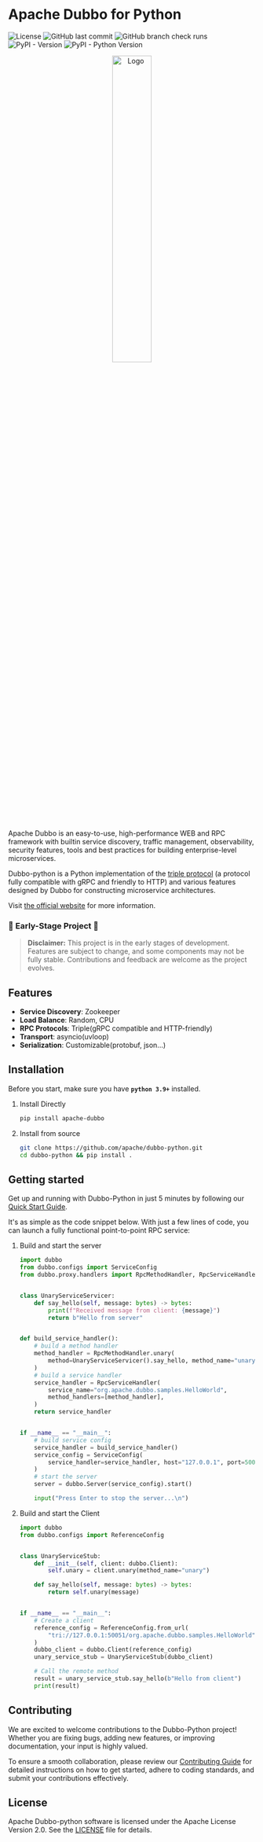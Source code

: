 # Apache Dubbo for Python

![License](https://img.shields.io/github/license/apache/dubbo-python?logo=apache&logoColor=red&label=LICENSE)
![GitHub last commit](https://img.shields.io/github/last-commit/apache/dubbo-python)
![GitHub branch check runs](https://img.shields.io/github/check-runs/apache/dubbo-python/main)
![PyPI - Version](https://img.shields.io/pypi/v/apache-dubbo?logo=pypi&logoColor=gold&label=PyPI&color=blue)
![PyPI - Python Version](https://img.shields.io/pypi/pyversions/apache-dubbo?logo=python&logoColor=gold&label=Python)

<p align="center">
  <img src="https://cn.dubbo.apache.org/imgs/nav_logo2.png" alt="Logo" width="40%" />
</p>

Apache Dubbo is an easy-to-use, high-performance WEB and RPC framework with builtin service discovery, traffic management, observability, security features, tools and best practices for building enterprise-level microservices.

Dubbo-python is a Python implementation of the [triple protocol](https://dubbo.apache.org/zh-cn/overview/reference/protocols/triple-spec/) (a protocol fully compatible with gRPC and friendly to HTTP) and various features designed by Dubbo for constructing microservice architectures.

Visit [the official website](https://dubbo.apache.org/) for more information.

### 🚧 Early-Stage Project 🚧

> **Disclaimer:** This project is in the early stages of development. Features are subject to change, and some components may not be fully stable. Contributions and feedback are welcome as the project evolves.

## Features

- **Service Discovery**: Zookeeper
- **Load Balance**: Random, CPU
- **RPC Protocols**: Triple(gRPC compatible and HTTP-friendly)
- **Transport**: asyncio(uvloop)
- **Serialization**: Customizable(protobuf, json...)


## Installation

Before you start, make sure you have **`python 3.9+`** installed.

1. Install Directly

   ```sh
   pip install apache-dubbo
   ```
2. Install from source

   ```sh
   git clone https://github.com/apache/dubbo-python.git
   cd dubbo-python && pip install .
   ```

## Getting started

Get up and running with Dubbo-Python in just 5 minutes by following our [Quick Start Guide](https://github.com/apache/dubbo-python/tree/main/samples).

It's as simple as the code snippet below. With just a few lines of code, you can launch a fully functional point-to-point RPC service:

1. Build and start the server

   ```python
   import dubbo
   from dubbo.configs import ServiceConfig
   from dubbo.proxy.handlers import RpcMethodHandler, RpcServiceHandler
   
   
   class UnaryServiceServicer:
       def say_hello(self, message: bytes) -> bytes:
           print(f"Received message from client: {message}")
           return b"Hello from server"
   
   
   def build_service_handler():
       # build a method handler
       method_handler = RpcMethodHandler.unary(
           method=UnaryServiceServicer().say_hello, method_name="unary"
       )
       # build a service handler
       service_handler = RpcServiceHandler(
           service_name="org.apache.dubbo.samples.HelloWorld",
           method_handlers=[method_handler],
       )
       return service_handler
   
   
   if __name__ == "__main__":
       # build service config
       service_handler = build_service_handler()
       service_config = ServiceConfig(
           service_handler=service_handler, host="127.0.0.1", port=50051
       )
       # start the server
       server = dubbo.Server(service_config).start()
   
       input("Press Enter to stop the server...\n")
   ```

1. Build and start the Client

   ```python
   import dubbo
   from dubbo.configs import ReferenceConfig
   
   
   class UnaryServiceStub:
       def __init__(self, client: dubbo.Client):
           self.unary = client.unary(method_name="unary")
   
       def say_hello(self, message: bytes) -> bytes:
           return self.unary(message)
   
   
   if __name__ == "__main__":
       # Create a client
       reference_config = ReferenceConfig.from_url(
           "tri://127.0.0.1:50051/org.apache.dubbo.samples.HelloWorld"
       )
       dubbo_client = dubbo.Client(reference_config)
       unary_service_stub = UnaryServiceStub(dubbo_client)
   
       # Call the remote method
       result = unary_service_stub.say_hello(b"Hello from client")
       print(result)
   
   ```

## Contributing

We are excited to welcome contributions to the Dubbo-Python project! Whether you are fixing bugs, adding new features, or improving documentation, your input is highly valued.

To ensure a smooth collaboration, please review our [Contributing Guide](https://github.com/apache/dubbo-python/blob/main/CONTRIBUTING.md) for detailed instructions on how to get started, adhere to coding standards, and submit your contributions effectively.

## License

Apache Dubbo-python software is licensed under the Apache License Version 2.0. See
the [LICENSE](https://github.com/apache/dubbo-python/blob/main/LICENSE) file for details.
